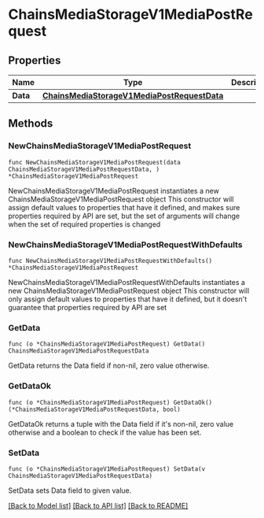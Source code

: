 # ChainsMediaStorageV1MediaPostRequest

## Properties

Name | Type | Description | Notes
------------ | ------------- | ------------- | -------------
**Data** | [**ChainsMediaStorageV1MediaPostRequestData**](ChainsMediaStorageV1MediaPostRequestData.md) |  | 

## Methods

### NewChainsMediaStorageV1MediaPostRequest

`func NewChainsMediaStorageV1MediaPostRequest(data ChainsMediaStorageV1MediaPostRequestData, ) *ChainsMediaStorageV1MediaPostRequest`

NewChainsMediaStorageV1MediaPostRequest instantiates a new ChainsMediaStorageV1MediaPostRequest object
This constructor will assign default values to properties that have it defined,
and makes sure properties required by API are set, but the set of arguments
will change when the set of required properties is changed

### NewChainsMediaStorageV1MediaPostRequestWithDefaults

`func NewChainsMediaStorageV1MediaPostRequestWithDefaults() *ChainsMediaStorageV1MediaPostRequest`

NewChainsMediaStorageV1MediaPostRequestWithDefaults instantiates a new ChainsMediaStorageV1MediaPostRequest object
This constructor will only assign default values to properties that have it defined,
but it doesn't guarantee that properties required by API are set

### GetData

`func (o *ChainsMediaStorageV1MediaPostRequest) GetData() ChainsMediaStorageV1MediaPostRequestData`

GetData returns the Data field if non-nil, zero value otherwise.

### GetDataOk

`func (o *ChainsMediaStorageV1MediaPostRequest) GetDataOk() (*ChainsMediaStorageV1MediaPostRequestData, bool)`

GetDataOk returns a tuple with the Data field if it's non-nil, zero value otherwise
and a boolean to check if the value has been set.

### SetData

`func (o *ChainsMediaStorageV1MediaPostRequest) SetData(v ChainsMediaStorageV1MediaPostRequestData)`

SetData sets Data field to given value.



[[Back to Model list]](../README.md#documentation-for-models) [[Back to API list]](../README.md#documentation-for-api-endpoints) [[Back to README]](../README.md)


